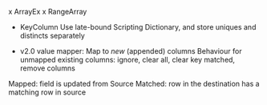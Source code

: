 x ArrayEx
x RangeArray
+ KeyColumn
  Use late-bound Scripting Dictionary, and store uniques and distincts separately

+ v2.0 value mapper:
  Map to *new* (appended) columns
  Behaviour for unmapped existing columns: ignore, clear all, clear key matched, remove columns


Mapped: field is updated from Source
Matched: row in the destination has a matching row in source